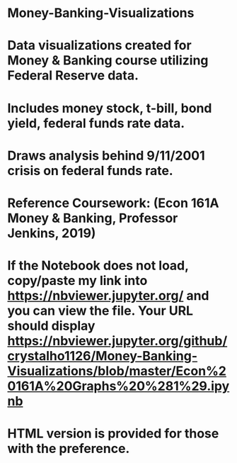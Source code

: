 # Money-Banking-Visualizations
# Data visualizations created for Money &amp; Banking course utilizing Federal Reserve data. 
# Includes money stock, t-bill, bond yield, federal funds rate data.
# Draws analysis behind 9/11/2001 crisis on federal funds rate.
# Reference Coursework: (Econ 161A Money & Banking, Professor Jenkins, 2019)
# If the Notebook does not load, copy/paste my link into https://nbviewer.jupyter.org/ and you can view the file. Your URL should display https://nbviewer.jupyter.org/github/crystalho1126/Money-Banking-Visualizations/blob/master/Econ%20161A%20Graphs%20%281%29.ipynb
# HTML version is provided for those with the preference.
